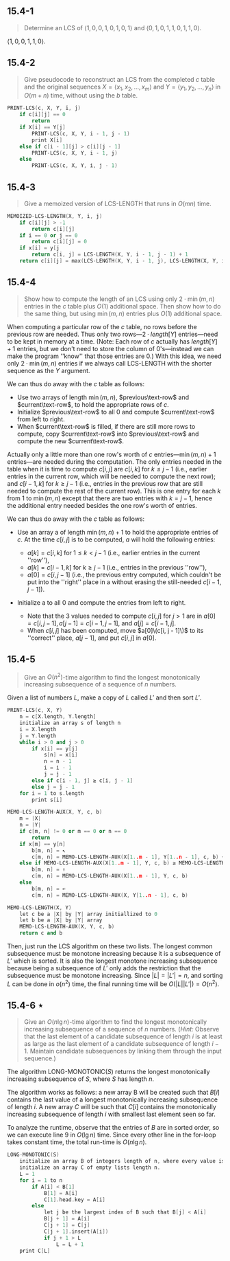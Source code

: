 ## 15.4-1

> Determine an $\text{LCS}$ of $\langle 1, 0, 0, 1, 0, 1, 0, 1 \rangle$ and $\langle 0, 1, 0, 1, 1, 0, 1, 1, 0 \rangle$.

$\langle 1, 0, 0, 1, 1, 0 \rangle$.

## 15.4-2

> Give pseudocode to reconstruct an $\text{LCS}$ from the completed $c$ table and the original sequences $X = \langle x_1, x_2, \ldots, x_m \rangle$ and $Y = \langle y_1, y_2, \ldots, y_n \rangle$ in $O(m + n)$ time, without using the $b$ table.

```cpp
PRINT-LCS(c, X, Y, i, j)
    if c[i][j] == 0
        return
    if X[i] == Y[j]
        PRINT-LCS(c, X, Y, i - 1, j - 1)
        print X[i]
    else if c[i - 1][j] > c[i][j - 1]
        PRINT-LCS(c, X, Y, i - 1, j)
    else
        PRINT-LCS(c, X, Y, i, j - 1)
```

## 15.4-3

> Give a memoized version of $\text{LCS-LENGTH}$ that runs in $O(mn)$ time.

```cpp
MEMOIZED-LCS-LENGTH(X, Y, i, j)
    if c[i][j] > -1
        return c[i][j]
    if i == 0 or j == 0
        return c[i][j] = 0
    if x[i] = y[j
        return c[i, j] = LCS-LENGTH(X, Y, i - 1, j - 1) + 1
    return c[i][j] = max(LCS-LENGTH(X, Y, i - 1, j), LCS-LENGTH(X, Y, i, j - 1))
```

## 15.4-4

> Show how to compute the length of an $\text{LCS}$ using only $2 \cdot \min(m, n)$ entries in the $c$ table plus $O(1)$ additional space. Then show how to do the same thing, but using $\min(m, n)$ entries plus $O(1)$ additional space.

When computing a particular row of the $c$ table, no rows before the previous row are needed. Thus only two rows—$2·length[Y]$ entries—need to be kept in memory at a time. (Note: Each row of $c$ actually has $length[Y] + 1$ entries, but we don't need to store the column of $0$'s—instead we can make the program ''know'' that those entries are $0$.) With this idea, we need only $2 \cdot \min(m, n)$ entries if we always call $\text{LCS-LENGTH}$ with the shorter sequence as the $Y$ argument.

We can thus do away with the $c$ table as follows:

- Use two arrays of length $\min(m, n)$, $previous\text-row$ and $current\text-row$, to hold the appropriate rows of $c$.
- Initialize $previous\text-row$ to all $0$ and compute $current\text-row$ from left to right.
- When $current\text-row$ is filled, if there are still more rows to compute, copy $current\text-row$ into $previous\text-row$ and compute the new $current\text-row$.

Actually only a little more than one row's worth of $c$ entries—$\min(m, n) + 1$ entries—are needed during the computation. The only entries needed in the table when it is time to compute $c[i, j]$ are $c[i, k]$ for $k \le j - 1$ (i.e., earlier entries in the current row, which will be needed to compute the next row); and $c[i - 1, k]$ for $k \ge j - 1$ (i.e., entries in the previous row that are still needed to compute the rest of the current row). This is one entry for each $k$ from $1$ to $\min(m, n)$ except that there are two entries with $k = j - 1$, hence the additional entry needed besides the one row's worth of entries.

We can thus do away with the $c$ table as follows:

- Use an array a of length $\min(m, n) + 1$ to hold the appropriate entries of $c$. At the time $c[i, j]$ is to be computed, $a$ will hold the following entries:
    - $a[k] = c[i, k]$ for $1 \le k < j - 1$ (i.e., earlier entries in the current ''row''), 
    - $a[k] = c[i - 1, k]$ for $k \ge j - 1$ (i.e., entries in the previous ''row''), 
    - $a[0] = c[i, j - 1]$ (i.e., the previous entry computed, which couldn't be put into the ''right'' place in a without erasing the still-needed $c[i - 1, j - 1]$).
    
- Initialize a to all $0$ and compute the entries from left to right.
    - Note that the 3 values needed to compute $c[i, j]$ for $j > 1$ are in $a[0] = c[i, j - 1], a[ j - 1] = c[i - 1, j - 1]$, and $a[ j] = c[i - 1, j]$.
    - When $c[i, j]$ has been computed, move $a[0]\(c[i, j - 1]\)$ to its ''correct'' place, $a[j - 1]$, and put $c[i, j]$ in $a[0]$.
    
## 15.4-5

> Give an $O(n^2)$-time algorithm to find the longest monotonically increasing subsequence of a sequence of $n$ numbers.

Given a list of numbers $L$, make a copy of $L$ called $L'$ and then sort $L'$.

```cpp
PRINT-LCS(c, X, Y)
    n = c[X.length, Y.length]
    initialize an array s of length n
    i = X.length
    j = Y.length
    while i > 0 and j > 0
        if x[i] == y[j]
            s[n] = x[i]
            n = n - 1
            i = i - 1
            j = j - 1
        else if c[i - 1, j] ≥ c[i, j - 1]
        else j = j - 1
    for i = 1 to s.length
        print s[i] 
```

```cpp
MEMO-LCS-LENGTH-AUX(X, Y, c, b)
    m = |X|
    n = |Y|
    if c[m, n] != 0 or m == 0 or n == 0
        return
    if x[m] == y[n]
        b[m, n] = ↖
        c[m, n] = MEMO-LCS-LENGTH-AUX(X[1..m - 1], Y[1..n - 1], c, b) + 1
    else if MEMO-LCS-LENGTH-AUX(X[1..m - 1], Y, c, b) ≥ MEMO-LCS-LENGTH-AUX(X, Y[1..n - 1], c, b)
        b[m, n] = ↑
        c[m, n] = MEMO-LCS-LENGTH-AUX(X[1..m - 1], Y, c, b)
    else
        b[m, n] = ←
        c[m, n] = MEMO-LCS-LENGTH-AUX(X, Y[1..n - 1], c, b)
```

```cpp
MEMO-LCS-LENGTH(X, Y)
    let c be a |X| by |Y| array initiallized to 0
    let b be a |X| by |Y| array
    MEMO-LCS-LENGTH-AUX(X, Y, c, b)
    return c and b
```

Then, just run the $\text{LCS}$ algorithm on these two lists. The longest common subsequence must be monotone increasing because it is a subsequence of $L'$ which is sorted. It is also the longest monotone increasing subsequence because being a subsequence of $L'$ only adds the restriction that the subsequence must be monotone increasing. Since $|L| = |L'| = n$, and sorting $L$ can be done in $o(n^2)$ time, the final running time will be $O(|L||L'|) = O(n^2)$.

## 15.4-6 $\star$

> Give an $O(n\lg n)$-time algorithm to find the longest monotonically increasing subsequence of a sequence of $n$ numbers. ($\textit{Hint:}$ Observe that the last element of a candidate subsequence of length $i$ is at least as large as the last element of a candidate subsequence of length $i - 1$. Maintain candidate subsequences by linking them through the input sequence.)

The algorithm $\text{LONG-MONOTONIC}(S)$ returns the longest monotonically increasing subsequence of $S$, where $S$ has length $n$. 

The algorithm works as follows: a new array B will be created such that $B[i]$ contains the last value of a longest monotonically increasing subsequence of length $i$. A new array $C$ will be such that $C[i]$ contains the monotonically increasing subsequence of length $i$ with smallest last element seen so far. 

To analyze the runtime, observe that the entries of $B$ are in sorted order, so we can execute line 9 in $O(\lg n)$ time. Since every other line in the for-loop takes constant time, the total run-time is $O(n\lg n)$.

```cpp
LONG-MONOTONIC(S)
    initialize an array B of integers length of n, where every value is set equal to ∞.
    initialize an array C of empty lists length n.
    L = 1
    for i = 1 to n
        if A[i] < B[1]
            B[1] = A[i]
            C[1].head.key = A[i]
        else
            let j be the largest index of B such that B[j] < A[i]
            B[j + 1] = A[i]
            C[j + 1] = C[j]
            C[j + 1].insert(A[i])
            if j + 1 > L
                L = L + 1
    print C[L]
```
